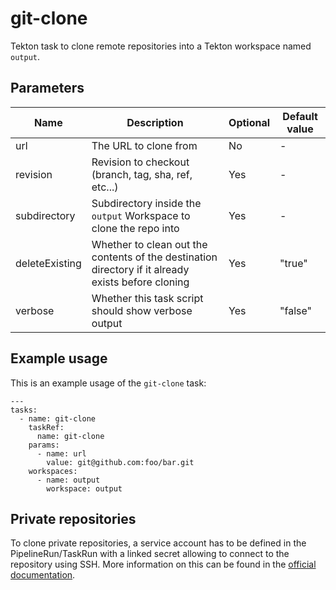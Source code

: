 # git-clone

Tekton task to clone remote repositories into a Tekton workspace named `output`.

## Parameters

| Name | Description | Optional | Default value |
|------|-------------|----------|---------------|
| url | The URL to clone from | No | - |
| revision | Revision to checkout (branch, tag, sha, ref, etc...) | Yes | - |
| subdirectory | Subdirectory inside the `output` Workspace to clone the repo into | Yes | - |
| deleteExisting | Whether to clean out the contents of the destination directory if it already exists before cloning | Yes | "true" |
| verbose | Whether this task script should show verbose output | Yes | "false" |

## Example usage

This is an example usage of the `git-clone` task:

```
---
tasks:
  - name: git-clone
    taskRef:
      name: git-clone
    params:
      - name: url
        value: git@github.com:foo/bar.git
    workspaces:
      - name: output
        workspace: output
```

## Private repositories

To clone private repositories, a service account has to be defined in the PipelineRun/TaskRun with a linked secret allowing to connect to the repository using SSH. More information on this can be found in the [official documentation](https://tekton.dev/docs/pipelines/auth/#configuring-ssh-auth-authentication-for-git).

